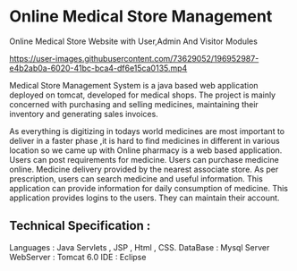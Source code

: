 # Online Medical Store Management
Online Medical Store Website with User,Admin And Visitor Modules



https://user-images.githubusercontent.com/73629052/196952987-e4b2ab0a-6020-41bc-bca4-df6e15ca0135.mp4


Medical Store Management System is a java based web application deployed on tomcat, developed for medical shops. The project is mainly concerned with purchasing and selling medicines, maintaining their inventory and generating sales invoices.

As everything is digitizing in todays world medicines are most important to deliver in a faster phase ,it is hard to find medicines in different in various location so we came up with Online pharmacy is a web based application. Users can post requirements for medicine. Users can purchase medicine online. Medicine delivery provided by the nearest associate store. As per prescription, users can search medicine and useful information. This application can provide information for daily consumption of medicine. This application provides logins to the users. They can maintain their account.

## Technical Specification :

  Languages : Java Servlets , JSP , Html , CSS.
  DataBase : Mysql Server
  WebServer : Tomcat 6.0
  IDE : Eclipse
  

  
  
  

  
  

